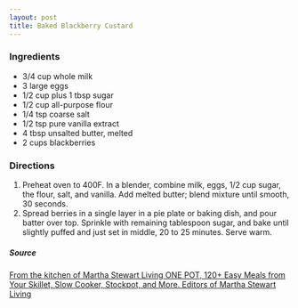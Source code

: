 ```yaml
---
layout: post
title: Baked Blackberry Custard
---
```


### Ingredients
- 3/4 cup whole milk
- 3 large eggs
- 1/2 cup plus 1 tbsp sugar
- 1/2 cup all-purpose flour
- 1/4 tsp coarse salt
- 1/2 tsp pure vanilla extract
- 4 tbsp unsalted butter, melted
- 2 cups blackberries

### Directions
1. Preheat oven to 400F. In a blender, combine milk, eggs, 1/2 cup sugar, the flour, salt, and vanilla. Add melted butter; blend mixture until smooth, 30 seconds. 
2. Spread berries in a single layer in a pie plate or baking dish, and pour batter over top. Sprinkle with remaining tablespoon sugar, and bake until slightly puffed and just set in middle, 20 to 25 minutes. Serve warm.

##### Source
[From the kitchen of Martha Stewart Living ONE POT, 120+ Easy Meals from Your Skillet, Slow Cooker, Stockpot, and More. Editors of Martha Stewart Living](https://martha.com/products/one-pot-120-easy-meals-from-your-skillet-slow-cooker-stockpot-and-more-a-cookbook)

